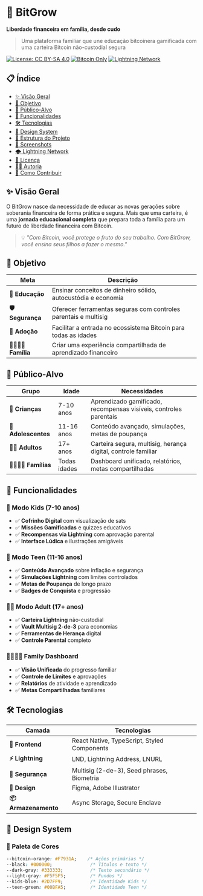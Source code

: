 # 🌱 BitGrow

**Liberdade financeira em família, desde cudo**

> Uma plataforma familiar que une educação bitcoinera gamificada com uma carteira Bitcoin não-custodial segura

[![License: CC BY-SA 4.0](https://img.shields.io/badge/License-CC_BY--SA_4.0-lightgrey.svg)](https://creativecommons.org/licenses/by-sa/4.0/)
[![Bitcoin Only](https://img.shields.io/badge/Bitcoin-Only-orange.svg)](https://bitcoin.org/)
[![Lightning Network](https://img.shields.io/badge/Lightning-Network-blue.svg)](https://lightning.network/)

## 📋 Índice

- [✨ Visão Geral](#-visão-geral)
- [🎯 Objetivo](#-objetivo)
- [👥 Público-Alvo](#-público-alvo)
- [🚀 Funcionalidades](#-funcionalidades)
- [🛠️ Tecnologias](#️-tecnologias)
- [🎨 Design System](#-design-system)
- [📁 Estrutura do Projeto](#-estrutura-do-projeto)
- [📸 Screenshots](#-screenshots)
- [🌩️ Lightning Network](#️-lightning-network)
- [📄 Licença](#-licença)
- [👨‍💻 Autoria](#-autoria)
- [🤝 Como Contribuir](#-como-contribuir)

## ✨ Visão Geral

O BitGrow nasce da necessidade de educar as novas gerações sobre soberania financeira de forma prática e segura. Mais que uma carteira, é uma **jornada educacional completa** que prepara toda a família para um futuro de liberdade financeira com Bitcoin.

> 💡 *"Com Bitcoin, você protege o fruto do seu trabalho. Com BitGrow, você ensina seus filhos a fazer o mesmo."*

## 🎯 Objetivo

| Meta | Descrição |
|------|-----------|
| **🧠 Educação** | Ensinar conceitos de dinheiro sólido, autocustódia e economia |
| **🛡️ Segurança** | Oferecer ferramentas seguras com controles parentais e multisig |
| **🚀 Adoção** | Facilitar a entrada no ecossistema Bitcoin para todas as idades |
| **👨‍👩‍👧‍👦 Família** | Criar uma experiência compartilhada de aprendizado financeiro |

## 👥 Público-Alvo

| Grupo | Idade | Necessidades |
|-------|-------|--------------|
| **🧒 Crianças** | 7-10 anos | Aprendizado gamificado, recompensas visíveis, controles parentais |
| **🧑 Adolescentes** | 11-16 anos | Conteúdo avançado, simulações, metas de poupança |
| **👨‍💼 Adultos** | 17+ anos | Carteira segura, multisig, herança digital, controle familiar |
| **👨‍👩‍👧‍👦 Famílias** | Todas idades | Dashboard unificado, relatórios, metas compartilhadas |

## 🚀 Funcionalidades

### 🧒 Modo Kids (7-10 anos)
- ✅ **Cofrinho Digital** com visualização de sats
- ✅ **Missões Gamificadas** e quizzes educativos
- ✅ **Recompensas via Lightning** com aprovação parental
- ✅ **Interface Lúdica** e ilustrações amigáveis

### 🧑 Modo Teen (11-16 anos)
- ✅ **Conteúdo Avançado** sobre inflação e segurança
- ✅ **Simulações Lightning** com limites controlados
- ✅ **Metas de Poupança** de longo prazo
- ✅ **Badges de Conquista** e progressão

### 👨‍💼 Modo Adult (17+ anos)
- ✅ **Carteira Lightning** não-custodial
- ✅ **Vault Multisig 2-de-3** para economias
- ✅ **Ferramentas de Herança** digital
- ✅ **Controle Parental** completo

### 👨‍👩‍👧‍👦 Family Dashboard
- ✅ **Visão Unificada** do progresso familiar
- ✅ **Controle de Limites** e aprovações
- ✅ **Relatórios** de atividade e aprendizado
- ✅ **Metas Compartilhadas** familiares

## 🛠️ Tecnologias

| Camada | Tecnologias |
|--------|-------------|
| **📱 Frontend** | React Native, TypeScript, Styled Components |
| **⚡ Lightning** | LND, Lightning Address, LNURL |
| **🔐 Segurança** | Multisig (2-de-3), Seed phrases, Biometria |
| **🎨 Design** | Figma, Adobe Illustrator |
| **📦 Armazenamento** | Async Storage, Secure Enclave |

## 🎨 Design System

### 🎯 Paleta de Cores
```css
--bitcoin-orange: #F7931A;    /* Ações primárias */
--black: #000000;              /* Títulos e texto */
--dark-gray: #333333;          /* Texto secundário */
--light-gray: #F5F5F5;         /* Fundos */
--kids-blue: #2D7FF9;          /* Identidade Kids */
--teen-green: #00BFA5;         /* Identidade Teen */
